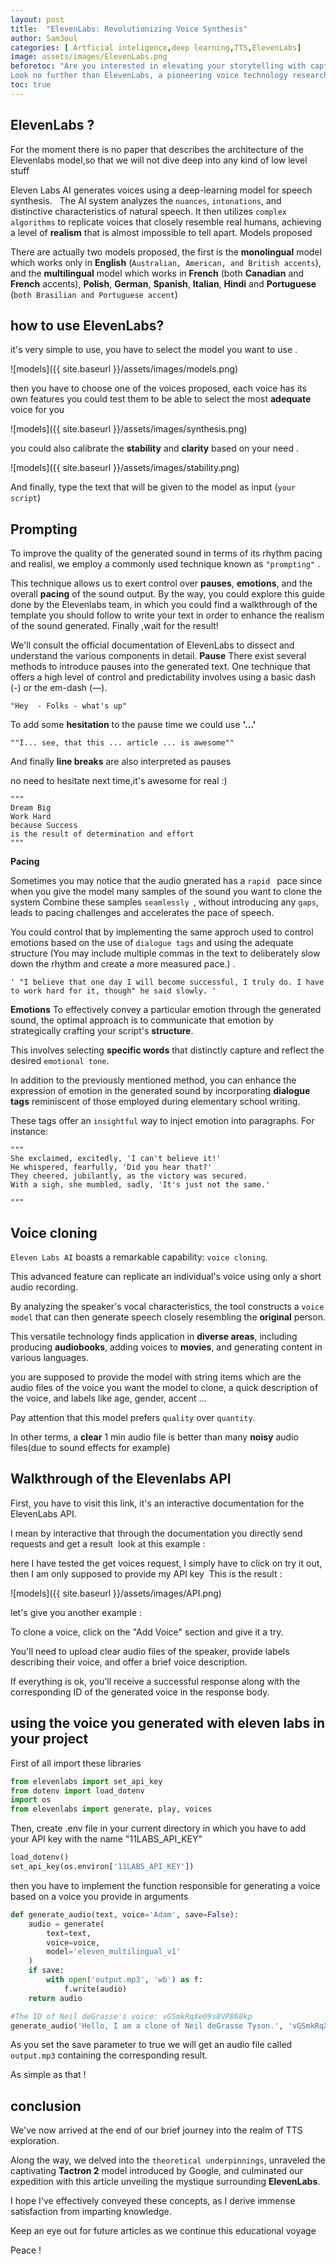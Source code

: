 ```yaml
---
layout: post
title:  "ElevenLabs: Revolutionizing Voice Synthesis"
author: Sam3oul
categories: [ Artficial inteligence,deep learning,TTS,ElevenLabs]
image: assets/images/ElevenLabs.png
beforetoc: "Are you interested in elevating your storytelling with captivating and realistic spoken audio? 
Look no further than ElevenLabs, a pioneering voice technology research firm revolutionizing the field through its cutting-edge AI speech software. Let me show you what is Eleven Labs and How does it work "
toc: true
---
```



## ElevenLabs ? 
For the moment there is no paper that describes the architecture of the Elevenlabs model,so that we will not dive deep into any kind of low level stuff 

Eleven Labs AI generates voices using a deep-learning model for speech synthesis.
 
The AI system analyzes the `nuances`, `intonations`, and distinctive characteristics of natural speech. It then utilizes `complex algorithms` to replicate voices that closely resemble real humans, achieving a level of **realism** that is almost impossible to tell apart.
Models  proposed 

There are actually two models proposed, the first is the **monolingual** model which works only in **English** (`Australian, American, and British accents`), and the **multilingual** model which works in **French** (both **Canadian** and **French** accents), **Polish**, **German**, **Spanish**, **Italian**, **Hindi** and **Portuguese** (`both Brasilian and Portuguese accent`)
## how to use ElevenLabs?

it's very simple to use, you have to select the model you want to use .

![models]({{ site.baseurl }}/assets/images/models.png)

then you have to choose one of the voices proposed, each voice has its own features you could test them to be able to select the most **adequate** voice for you

![models]({{ site.baseurl }}/assets/images/synthesis.png)

you could also calibrate the **stability** and **clarity** based on your need .

![models]({{ site.baseurl }}/assets/images/stability.png)

And finally, type the text that will be given to the model as input (`your script`) 

## Prompting 

To improve the quality of the generated sound in terms of its rhythm pacing and realisl, we employ a commonly used technique known as `"prompting"` .

This technique allows us to exert control over **pauses**, **emotions**, and the overall **pacing** of the sound output.
By the way, you could explore this guide done by the Elevenlabs team, in which you could find a walkthrough of the template you should follow to write your text in order to enhance the realism of the sound generated.
Finally ,wait for the result!

We'll consult the official documentation of ElevenLabs to dissect and understand the various components in detail.
**Pause**
There exist several methods to introduce pauses into the generated text. One technique that offers a high level of control and predictability involves using a basic dash (-) or the em-dash (—).
```shell 
"Hey  - Folks - what's up"
```
To add some **hesitation**  to the pause time we could use **'...'**
```shell
""I... see, that this ... article ... is awesome""
```

And finally  **line breaks** are also interpreted as pauses 

no need to hesitate next time,it's awesome for real :)

```shell
"""
Dream Big
Work Hard
because Success
is the result of determination and effort
"""
```

**Pacing**

Sometimes you may notice that the audio gnerated has a  `rapid ` pace since when you give the model many samples of the sound you want to clone  the system Combine these samples  `seamlessly `, without introducing any `gaps`, leads to pacing challenges and accelerates the pace of speech.

You could control that by implementing the same approch used to control emotions based on the use of `dialogue tags` and using the adequate structure (You may include multiple commas in the text to deliberately slow down the rhythm and create a more measured pace.) . 
```shell
' "I believe that one day I will become successful, I truly do. I have to work hard for it, though" he said slowly. '
```


**Emotions**
To effectively convey a particular emotion through the generated sound, the optimal approach is to communicate that emotion by strategically crafting your script's **structure**. 

This involves selecting **specific words** that distinctly capture and reflect the desired `emotional tone`.

In addition to the previously mentioned method, you can enhance the expression of emotion in the generated sound by incorporating **dialogue tags** reminiscent of those employed during elementary school writing.

These tags offer an `insightful` way to inject emotion into paragraphs. For instance:
```shell
"""
She exclaimed, excitedly, 'I can't believe it!'
He whispered, fearfully, 'Did you hear that?'
They cheered, jubilantly, as the victory was secured.
With a sigh, she mumbled, sadly, 'It's just not the same.'

"""
```


## Voice cloning

`Eleven Labs AI`   boasts a remarkable capability: `voice cloning`.

This advanced feature can replicate an individual's voice using only a short audio recording. 

By analyzing the speaker's vocal characteristics, the tool constructs a `voice model` that can then generate speech closely resembling the **original** person. 

This versatile technology finds application in **diverse areas**, including producing **audiobooks**, adding voices to **movies**, and generating content in various languages.

you are supposed to provide the model with string items which are the audio files of the voice you want the model to clone, a quick description of the voice, and labels like age, gender, accent …

Pay attention that this model prefers `quality` over `quantity`. 

In other terms, a **clear** 1 min audio file is better than many **noisy** audio files(due to sound effects for example)

## Walkthrough of the Elevenlabs API

First, you have to visit this link, it's an interactive documentation for the ElevenLabs API.

I mean by interactive that through the documentation you directly send requests and get a result 
look at this example :


here I have tested the get voices request, I simply have to click on try it out, then I am only supposed to provide my API key 
This is the result :

![models]({{ site.baseurl }}/assets/images/API.png)

let's give you another example :


To clone a voice, click on the "Add Voice" section and give it a try. 

You'll need to upload clear audio files of the speaker, provide labels describing their voice, and offer a brief voice description. 

If everything is ok, you'll receive a successful response along with the corresponding ID of the generated voice in the response body.

## using the voice you generated with eleven labs in your project 

First of all import these libraries

```python
from elevenlabs import set_api_key
from dotenv import load_dotenv
import os
from elevenlabs import generate, play, voices
```

Then, create .env file in your current directory in which you have to add your API key with the name "11LABS_API_KEY"

```python
load_dotenv()
set_api_key(os.environ['11LABS_API_KEY'])
```

then you have to implement the function responsible for generating a voice based on a voice you provide in arguments

```python
def generate_audio(text, voice='Adam', save=False):
    audio = generate(
        text=text,
        voice=voice,
        model='eleven_multilingual_v1'
    )
    if save:
        with open('output.mp3', 'wb') as f:    
            f.write(audio)
    return audio
```

```python
#The ID of Neil deGrasse's voice: vGSmkRqXe09s8VP868kp
generate_audio('Hello, I am a clone of Neil deGrasse Tyson.', 'vGSmkRqXe09s8VP868kp', True)
```

As you set the save parameter to true we will get an audio file called `output.mp3` containing the corresponding result.

As simple as that !
## conclusion

We've now arrived at the end  of our brief journey into the realm of  TTS exploration. 

Along the way, we delved into the `theoretical underpinnings`, unraveled the captivating **Tactron 2** model introduced by Google, and culminated our expedition with this article unveiling the mystique surrounding **ElevenLabs**.

I hope I've effectively conveyed these concepts, as I derive immense satisfaction from imparting knowledge.

Keep an eye out for future articles as we continue this educational voyage

Peace !

